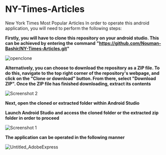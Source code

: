 # NY-Times-Articles
New York Times Most Popular Articles
In order to operate this android application, you will need to perform the following steps:


**Firstly, you will have to clone this repository on your android studio. This can be achieved by entering the command**
**"https://github.com/Nouman-Bashir/NY-Times-Articles.git"**

![openclone](https://user-images.githubusercontent.com/100478213/235368883-b96a100b-c4ab-40a8-9e92-b471a9110a4c.jpg)


**Alternatively, you can choose to download the repository as a ZIP file. To do this, navigate to the top right corner of the repository's webpage, and click on the "Clone or download" button. From there, select "Download ZIP". Once the ZIP file has finished downloading, extract its contents**

![Screenshot 2](https://user-images.githubusercontent.com/100478213/235368914-3dfbf586-e6bd-4f2e-9b38-eb7a28ac2396.jpg)



**Next, open the cloned or extracted folder within Android Studio**

**Launch Android Studio and access the cloned folder or the extracted zip folder in order to proceed**

![Screenshot 1](https://user-images.githubusercontent.com/100478213/235368266-510635b8-2cde-4521-ad1d-a733707e1859.jpg)



**The application can be operated in the following manner**


![Untitled_AdobeExpress](https://user-images.githubusercontent.com/100478213/235370932-81c0f8ef-ebd8-4d8f-97ff-f4fb497986ae.gif)






